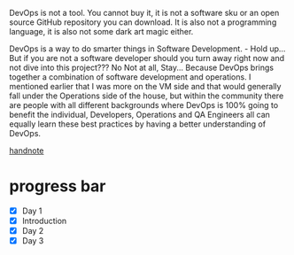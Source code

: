 
 DevOps is not a tool. You cannot buy it, it is not a software sku or an open source GitHub repository you can download. It is also not a programming language, it is also not some dark art magic either.

DevOps is a way to do smarter things in Software Development. - Hold up... But if you are not a software developer should you turn away right now and not dive into this project??? No Not at all, Stay... Because DevOps brings together a combination of software development and operations. I mentioned earlier that I was more on the VM side and that would generally fall under the Operations side of the house, but within the community there are people with all different backgrounds where DevOps is 100% going to benefit the individual, Developers, Operations and QA Engineers all can equally learn these best practices by having a better understanding of DevOps.



[handnote](https://drive.google.com/file/d/14-ULwxp4Tego7MoNRiRiPquc9OznULmu/view?usp=sharing)

# progress bar 
- [x] Day 1
- [x] Introduction 
- [x] Day 2 
- [x] Day 3 